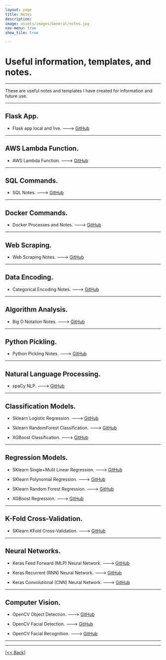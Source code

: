 ```yaml
---
layout: page
title: Notes
description:
image: assets/images/General/notes.jpg
nav-menu: true
show_tile: true

---
```


# Useful information, templates, and notes.

---

These are useful notes and templates I have created for information and future use.

---

## Flask App.
- Flask app local and live. ---> [GitHub](https://github.com/CVanchieri/FlaskApp_Template)

---

## AWS Lambda Function.
- AWS Lambda Function.  ---> [GitHub](https://github.com/CVanchieri/AWSLambdaFunction_Template)

---

## SQL Commands.
 - SQL Notes.  ---> [GitHub](https://github.com/CVanchieri/CS_Notes/blob/main/SQL_Notes/SQL_notes.py)

---

## Docker Commands.
- Docker Processes and Notes. ---> [GitHub](https://github.com/CVanchieri/CS_Notes/blob/main/Docker_Notes/Docker_Notes.py)

---

## Web Scraping. 
 - Web Scraping Notes.  ---> [GitHub](https://github.com/CVanchieri/WebScraping)

---

## Data Encoding. 
- Categorical Encoding Notes. ---> [GitHub](https://github.com/CVanchieri/CS_Notes/blob/main/DataEncoding_Notes/DataEncoding_Notes.ipynb)

---

## Algorithm Analysis.
- Big O Notation Notes. ---> [GitHub](https://github.com/CVanchieri/CS_Notes/blob/main/AlgorithmAnalysis_Notes/BigOAlgorithmAnalysis_Notes.ipynb)

---

## Python Pickling.
- Python Pickling Notes. ---> [GitHub](https://github.com/CVanchieri/CS_Notes/blob/main/Pickle_Notes/PythonPickle_Notes.py)

---
## Natural Language Processing.
 - spaCy NLP.  ---> [GitHub](https://github.com/CVanchieri/CS_Notes/blob/main/NLP_Notes/SpacyNLPNotes.py)

---

## Classification Models.
 - Sklearn Logistic Regression.  ---> [GitHub](https://github.com/CVanchieri/CS_Notes/blob/main/Classification_Notes/SKlearn_LogisticRegression.ipynb)
 
 - Sklearn RandomForest Classification.  ---> [GitHub](https://github.com/CVanchieri/CS_Notes/blob/main/Classification_Notes/SKlearn_RandomForest_Classification.ipynb)
 
 - XGBoost Classification.  ---> [GitHub](https://github.com/CVanchieri/CS_Notes/blob/main/Classification_Notes/XGBoost_Classification.ipynb)

---

## Regression Models. 
 - SKlearn Single+Mulit Linear Regression.  ---> [GitHub](https://github.com/CVanchieri/CS_Notes/blob/main/Regression_Notes/SKlearn_SingleMulti_LinearRegression.ipynb)

 - SKlearn Polynomial Regression.  ---> [GitHub](https://github.com/CVanchieri/CS_Notes/blob/main/Regression_Notes/SKlearn_PolynomialRegression.ipynb)
 
 - SKlearn Random Forest Regression.  ---> [GitHub](https://github.com/CVanchieri/CS_Notes/blob/main/Regression_Notes/SKLearn_RandomForestRegression.ipynb)
 
 - XGBoost Regression.  ---> [GitHub](https://github.com/CVanchieri/CS_Notes/blob/main/Regression_Notes/XGBoost_Regression.ipynb)

---

## K-Fold Cross-Validation.
- SKlearn KFold Cross-Validation. ---> [GitHub](https://github.com/CVanchieri/CS_Notes/blob/main/KFoldCrossValidation_Notes/SKlearn_KFoldCrossValidation_Notes.ipynb)

---

## Neural Networks.
 - Keras Feed Forward (MLP) Neural Network. ---> [GitHub](https://github.com/CVanchieri/CS_Notes/blob/main/NeuralNetwork_Notes/Keras_FeedForward(MLP)_NeuralNetwork.ipynb)

 - Keras Recurrent (RNN) Neural Network. ---> [GitHub](https://github.com/CVanchieri/CS_Notes/blob/main/NeuralNetwork_Notes/Keras_Recurrent(RNN)_NeuralNetwork.ipynb)
 
 - Keras Convolutional (CNN) Neural Network. ---> [GitHub](https://github.com/CVanchieri/CS_Notes/blob/main/NeuralNetwork_Notes/Keras_Convolutional(CNN)_NeuralNetwork_Notes.ipynb)
 
 ---
 
## Computer Vision.
 - OpenCV Object Detection. ---> [GitHub](https://github.com/CVanchieri/CS_Notes/tree/main/ComputerVision_Notes/OpenCV_Notes/object_detection)
 
 - OpenCV Facial Detection. ---> [GitHub](https://github.com/CVanchieri/CS_Notes/tree/main/ComputerVision_Notes/OpenCV_Notes/face_detection_model)
 
 - OpenCV Facial Recognition. ---> [GitHub](https://github.com/CVanchieri/CS_Notes/tree/main/ComputerVision_Notes/OpenCV_Notes/face_recognition_model)
 
---




---
[[<< Back]](https://cvanchieri.github.io/DSPortfolio)
